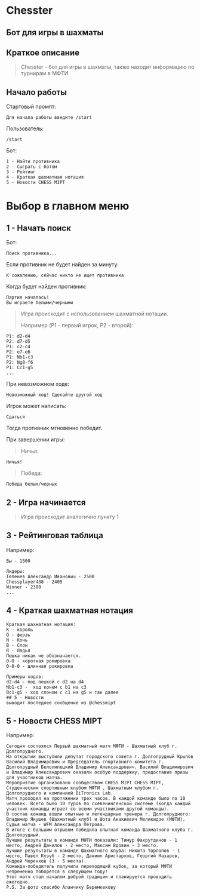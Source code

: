 # Chesster
## Бот для игры в шахматы

## Краткое описание
>Chesster - бот для игры в шахматы, также находит информацию по турнирам в МФТИ

## Начало работы
Стартовый промпт:
```
Для начала работы введите /start
```
Пользователь:
```
/start
```

Бот:
```
1 - Найти противника
2 - Сыграть с ботом
3 - Рейтинг
4 - Краткая шахматная нотация
5 - Новости CHESS MIPT
```

# Выбор в главном меню
## 1 - Начать поиск
Бот:
```
Поиск противника...
```
Если противник не будет найден за минуту:
```
К сожалению, сейчас никто не ищет противника
```
Когда будет найден противник:
```
Партия началась!
Вы играете белыми/черными
```
>Игра происходит с использованием шахматной нотации.
> 
>Например (P1 - первый игрок, P2 - второй):
```
P1: d2-d4
P2: d7-d5
P1: c2-c4
P2: e7-e6
P1: Nb1-c3
P2: Ng8-f6
P1: Cc1-g5
...
```
При невозможном ходе:
```
Невозможный ход! Сделайте другой ход
```
Игрок может написать:
```
Сдаться
```
Тогда противник мгновенно победит.

При завершении игры:
> Ничья:
```
Ничья!
```
> Победа:
```
Победа белых/черных
```

## 2 - Игра начинается
>Игра происходит аналогично пункту 1

## 3 - Рейтинговая таблица
Например:
```
Вы - 1500

Лидеры:
Теленев Александр Иванович - 2500
Chessplayer438 - 2405
Winner - 2300
...
```
## 4 - Краткая шахматная нотация
```
Краткая шахматная нотация:
K - король
Q - ферзь
N - Конь
B - Слон
R - Ладья
Пешка никак не обозначается.
0-0 - короткая рокировка
0-0-0 - длинная рокировка

Примеры ходов:
d2-d4 - под пешкой с d2 на d4
Nb1-c3 -  ход конем с b1 на с3
Bc1-g5 - ход слоном с c1 на g5 и так далее
## 5 - Новости
выводит последнее сообщение из @chessmipt
```

## 5 - Новости CHESS MIPT
Например:
```
Cегодня состоялся Первый шахматный матч МФТИ - Шахматный клуб г. Долгопрудного. 
На открытии выступили депутат городского совета г. Долгопрудный Крылов Василий Владимирович и Председатель спортивного комитета г. Долгопрудный Белолипецкий Владимир Александрович. Василий Владимирович и Владимир Александрович оказали особую поддержку, предоставив призы для участников матча. 
Мероприятие организовано сообществом CHESS MIPT CHESS MIPT, Студенческим спортивным клубом МФТИ , Шахматным клубом г. Долгопрудного и компанией BiTronics Lab. 
Матч проходил на протяжении трех часов. В каждой команде было по 10 человек. Всего было 10 туров по схевенингенской системе (когда каждый участник команды играет со всеми участниками другой команды). 
В состав команд вошли опытные и легендарные тренера г. Долгопрудного: Владимир Якушев (Шахматный клуб) и Шота Акакиевич Меликидзе (МФТИ). Судья матча - WFM Александра Петрова. 
В итоге с большим отрывом победила опытная команда Шахматного клуба г. Долгопрудный. 
Лучшие результаты в команде МФТИ показали: Тимур Фахрутдинов - 1 место, Андрей Данилов - 2 место, Максим Вдовин - 3 место. 
Лучшие результаты в команде Шахматного клуба: Никита Торлопов - 1 место, Павел Кузуб - 2 место, Даниил Аристархов, Георгий Назаров, Андрей Черенков (3 - 5 места). 
Команда-победитель получила переходящий кубок, за который МФТИ непременно поборется в следующем году! 
Этот матч стал началом доброй традиции и планируется проводить ежегодно.
P.S. За фото спасибо Аланчику Беремкекову
```
